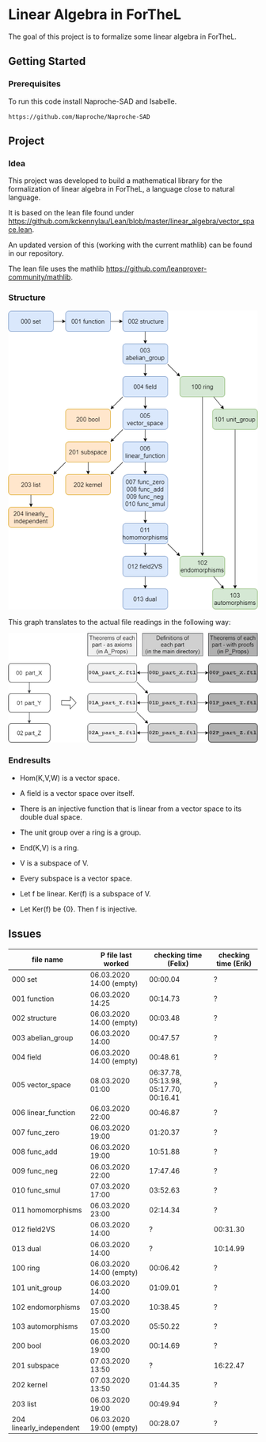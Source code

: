 # Linear Algebra in ForTheL

The goal of this project is to formalize some linear algebra in ForTheL.

## Getting Started

### Prerequisites

To run this code install Naproche-SAD and Isabelle.

```
https://github.com/Naproche/Naproche-SAD
```

## Project

### Idea

This project was developed to build a mathematical library for the formalization of linear algebra in ForTheL, a language close to natural language.

It is based on the lean file found under https://github.com/kckennylau/Lean/blob/master/linear_algebra/vector_space.lean.

An updated version of this (working with the current mathlib) can be found in our repository.

The lean file uses the mathlib https://github.com/leanprover-community/mathlib.

### Structure

![](project_structure.png)

This graph translates to the actual file readings in the following way:

![](project_structure_explained.png)


### Endresults


- Hom(K,V,W) is a vector space.

- A field is a vector space over itself.

- There is an injective function that is linear from a vector space to its double dual space.

- The unit group over a ring is a group.

- End(K,V) is a ring.

- V is a subspace of V.

- Every subspace is a vector space.

- Let f be linear. Ker(f) is a subspace of V.

- Let Ker(f) be {0}. Then f is injective.


## Issues

| file name                | P file last worked       | checking time (Felix) | checking time (Erik) |
| ------------------------ | ------------------------ | --------------------- | -------------------- |
| 000 set                  | 06.03.2020 14:00 (empty) | 00:00.04 | ? |
| 001 function             | 06.03.2020 14:25         | 00:14.73 | ? |
| 002 structure            | 06.03.2020 14:00 (empty) | 00:03.48 | ? |
| 003 abelian_group        | 06.03.2020 14:00         | 00:47.57 | ? |
| 004 field                | 06.03.2020 14:00 (empty) | 00:48.61 | ? |
| 005 vector_space         | 08.03.2020 01:00         | 06:37.78, 05:13.98, 05:17.70, 00:16.41 | ? |
| 006 linear_function      | 06.03.2020 22:00         | 00:46.87 | ? |
| 007 func_zero            | 06.03.2020 19:00         | 01:20.37 | ? |
| 008 func_add             | 06.03.2020 19:00         | 10:51.88 | ? |
| 009 func_neg             | 06.03.2020 22:00         | 17:47.46 | ? |
| 010 func_smul            | 07.03.2020 17:00         | 03:52.63 | ? |
| 011 homomorphisms        | 06.03.2020 23:00         | 02:14.34 | ? |
| 012 field2VS             | 06.03.2020 14:00         | ? | 00:31.30 |
| 013 dual                 | 06.03.2020 14:00         | ? | 10:14.99 |
| 100 ring                 | 06.03.2020 14:00 (empty) | 00:06.42 | ? |
| 101 unit_group           | 06.03.2020 14:00         | 01:09.01 | ? |
| 102 endomorphisms        | 07.03.2020 15:00         | 10:38.45 | ? |
| 103 automorphisms        | 07.03.2020 15:00         | 05:50.22 | ? |
| 200 bool                 | 06.03.2020 19:00         | 00:14.69 | ? |
| 201 subspace             | 07.03.2020 13:50         | ? | 16:22.47 |
| 202 kernel               | 07.03.2020 13:50         | 01:44.35 | ? |
| 203 list                 | 06.03.2020 19:00         | 00:49.94 | ? |
| 204 linearly_independent | 06.03.2020 19:00 (empty) | 00:28.07 | ? |
